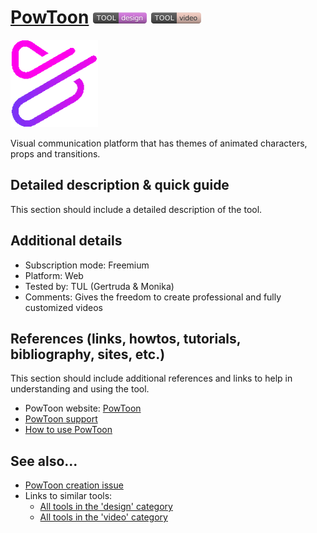 # [PowToon](https://www.powtoon.com/)  [<img src="images/design.png" align="bottom">](https://github.com/e-CLOSE/Toolbox/issues?q=label%3A01_TOOL+label%3Adesign) [<img src="images/video.png" align="bottom">](https://github.com/e-CLOSE/Toolbox/issues?q=label%3A01_TOOL+label%3Avideo)

![PowToon Logo](images/powtoon.png)

Visual communication platform that has themes of animated characters, props and transitions.


## Detailed description & quick guide

This section should include a detailed description of the tool.


## Additional details

- Subscription mode: Freemium
- Platform: Web
- Tested by: TUL (Gertruda & Monika)
- Comments: Gives the freedom to create professional and fully customized videos


## References (links, howtos, tutorials, bibliography, sites, etc.)

This section should include additional references and links to help in
understanding and using the tool.

- PowToon website: [PowToon](https://www.powtoon.com/)
- [PowToon support](https://support.powtoon.com/en/)
- [How to use PowToon](https://www.youtube.com/watch?v=AFv8L0z-72c)


## See also...

- [PowToon creation issue](https://github.com/e-CLOSE/Toolbox/issues/154)
- Links to similar tools:
  - [All tools in the 'design' category](https://github.com/e-CLOSE/Toolbox/issues?q=label%3A01_TOOL+label%3Adesign)
  - [All tools in the 'video' category](https://github.com/e-CLOSE/Toolbox/issues?q=label%3A01_TOOL+label%3Avideo)
